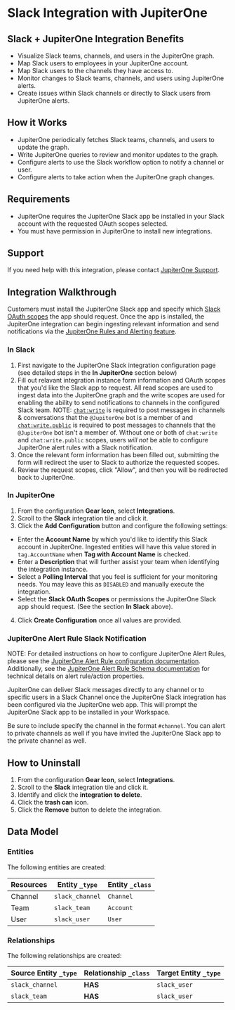 # Slack Integration with JupiterOne

## Slack + JupiterOne Integration Benefits

*   Visualize Slack teams, channels, and users in the JupiterOne graph.
*   Map Slack users to employees in your JupiterOne account.
*   Map Slack users to the channels they have access to.
*   Monitor changes to Slack teams, channels, and users using JupiterOne alerts.
*   Create issues within Slack channels or directly to Slack users from JupiterOne
    alerts.

## How it Works

*   JupiterOne periodically fetches Slack teams, channels, and users to update the
    graph.
*   Write JupiterOne queries to review and monitor updates to the graph.
*   Configure alerts to use the Slack workflow option to notify a channel or user.
*   Configure alerts to take action when the JupiterOne graph changes.

## Requirements

*   JupiterOne requires the JupiterOne Slack app be installed in your Slack
    account with the requested OAuth scopes selected.
*   You must have permission in JupiterOne to install new integrations.

## Support

If you need help with this integration, please contact
[JupiterOne Support](https://support.jupiterone.io).

## Integration Walkthrough

Customers must install the JupiterOne Slack app and specify which
[Slack OAuth scopes](https://api.slack.com/legacy/oauth-scopes) the app should
request. Once the app is installed, the JupiterOne integration can begin
ingesting relevant information and send notifications via the
[JupiterOne Rules and Alerting feature](https://jupiterone.com/features/rules-alerting/).

### In Slack

1.  First navigate to the JupiterOne Slack integration configuration page (see
    detailed steps in the **In JupiterOne** section below)
2.  Fill out relavant integration instance form information and OAuth scopes that
    you'd like the Slack app to request. All read scopes are used to ingest data
    into the JupiterOne graph and the write scopes are used for enabling the
    ability to send notifications to channels in the configured Slack team. NOTE:
    [`chat:write`](https://api.slack.com/scopes/chat:write) is required to post
    messages in channels & conversations that the `@JupiterOne` bot is a member
    of and [`chat:write.public`](https://api.slack.com/scopes/chat:write.public)
    is required to post messages to channels that the `@JupiterOne` bot isn't a
    member of. Without one or both of `chat:write` and `chat:write.public`
    scopes, users *will not* be able to configure JupiterOne alert rules with a
    Slack notification.
3.  Once the relevant form information has been filled out, submitting the form
    will redirect the user to Slack to authorize the requested scopes.
4.  Review the request scopes, click "Allow", and then you will be redirected
    back to JupiterOne.

### In JupiterOne

1.  From the configuration **Gear Icon**, select **Integrations**.
2.  Scroll to the **Slack** integration tile and click it.
3.  Click the **Add Configuration** button and configure the following settings:

*   Enter the **Account Name** by which you'd like to identify this Slack account
    in JupiterOne. Ingested entities will have this value stored in
    `tag.AccountName` when **Tag with Account Name** is checked.
*   Enter a **Description** that will further assist your team when identifying
    the integration instance.
*   Select a **Polling Interval** that you feel is sufficient for your monitoring
    needs. You may leave this as `DISABLED` and manually execute the integration.
*   Select the **Slack OAuth Scopes** or permissions the JupiterOne Slack app
    should request. (See the section **In Slack** above).

4.  Click **Create Configuration** once all values are provided.

### JupiterOne Alert Rule Slack Notification

NOTE: For detailed instructions on how to configure JupiterOne Alert Rules,
please see the
[JupiterOne Alert Rule configuration documentation](https://support.jupiterone.io/hc/en-us/articles/360022720474-6-9-Alerts-and-Alert-Rules).
Additionally, see the
[JupiterOne Alert Rule Schema documentation](https://support.jupiterone.io/hc/en-us/articles/360039711354-Alert-Rule-Schema)
for technical details on alert rule/action properties.

JupiterOne can deliver Slack messages directly to any channel or to specific
users in a Slack Channel once the JupiterOne Slack integration has been
configured via the JupiterOne web app. This will prompt the JupiterOne Slack app
to be installed in your Workspace.

Be sure to include specify the channel in the format `#channel`. You can alert
to private channels as well if you have invited the JupiterOne Slack app to the
private channel as well.

## How to Uninstall

1.  From the configuration **Gear Icon**, select **Integrations**.
2.  Scroll to the **Slack** integration tile and click it.
3.  Identify and click the **integration to delete**.
4.  Click the **trash can** icon.
5.  Click the **Remove** button to delete the integration.

<!-- {J1_DOCUMENTATION_MARKER_START} -->

<!--
********************************************************************************
NOTE: ALL OF THE FOLLOWING DOCUMENTATION IS GENERATED USING THE
"j1-integration document" COMMAND. DO NOT EDIT BY HAND! PLEASE SEE THE DEVELOPER
DOCUMENTATION FOR USAGE INFORMATION:

https://github.com/JupiterOne/sdk/blob/main/docs/integrations/development.md
********************************************************************************
-->

## Data Model

### Entities

The following entities are created:

| Resources | Entity `_type`  | Entity `_class` |
| --------- | --------------- | --------------- |
| Channel   | `slack_channel` | `Channel`       |
| Team      | `slack_team`    | `Account`       |
| User      | `slack_user`    | `User`          |

### Relationships

The following relationships are created:

| Source Entity `_type` | Relationship `_class` | Target Entity `_type` |
| --------------------- | --------------------- | --------------------- |
| `slack_channel`       | **HAS**               | `slack_user`          |
| `slack_team`          | **HAS**               | `slack_user`          |

<!--
********************************************************************************
END OF GENERATED DOCUMENTATION AFTER BELOW MARKER
********************************************************************************
-->

<!-- {J1_DOCUMENTATION_MARKER_END} -->
 
<!--  jupiterOneDocVersion=4-0-0 -->